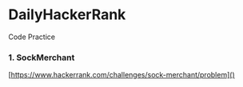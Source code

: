 # DailyHackerRank

Code Practice

### 1. SockMerchant

[https://www.hackerrank.com/challenges/sock-merchant/problem]()